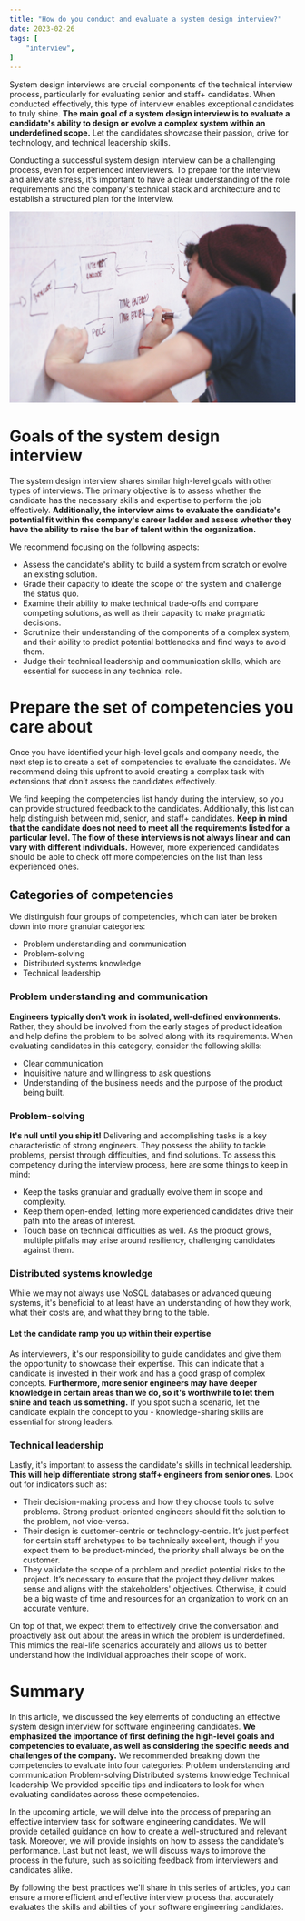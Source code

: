 ```yaml
---
title: "How do you conduct and evaluate a system design interview?"
date: 2023-02-26
tags: [
    "interview",
]
---
```


System design interviews are crucial components of the technical interview process, particularly for evaluating senior and staff+ candidates. When conducted effectively, this type of interview enables exceptional candidates to truly shine. **The main goal of a system design interview is to evaluate a candidate's ability to design or evolve a complex system within an underdefined scope.** Let the candidates showcase their passion, drive for technology, and technical leadership skills.

Conducting a successful system design interview can be a challenging process, even for experienced interviewers. To prepare for the interview and alleviate stress, it's important to have a clear understanding of the role requirements and the company's technical stack and architecture and to establish a structured plan for the interview.

![System design - a whiteboard task](./cover.jpg)

# Goals of the system design interview

The system design interview shares similar high-level goals with other types of interviews. The primary objective is to assess whether the candidate has the necessary skills and expertise to perform the job effectively. **Additionally, the interview aims to evaluate the candidate's potential fit within the company's career ladder and assess whether they have the ability to raise the bar of talent within the organization.**

We recommend focusing on the following aspects:
* Assess the candidate's ability to build a system from scratch or evolve an existing solution.
* Grade their capacity to ideate the scope of the system and challenge the status quo.
* Examine their ability to make technical trade-offs and compare competing solutions, as well as their capacity to make pragmatic decisions.
* Scrutinize their understanding of the components of a complex system, and their ability to predict potential bottlenecks and find ways to avoid them.
* Judge their technical leadership and communication skills, which are essential for success in any technical role.

# Prepare the set of competencies you care about 

Once you have identified your high-level goals and company needs, the next step is to create a set of competencies to evaluate the candidates. We recommend doing this upfront to avoid creating a complex task with extensions that don’t assess the candidates effectively.

We find keeping the competencies list handy during the interview, so you can provide structured feedback to the candidates. Additionally, this list can help distinguish between mid, senior, and staff+ candidates. **Keep in mind that the candidate does not need to meet all the requirements listed for a particular level. The flow of these interviews is not always linear and can vary with different individuals.** However, more experienced candidates should be able to check off more competencies on the list than less experienced ones.

## Categories of competencies

We distinguish four groups of competencies, which can later be broken down into more granular categories:
* Problem understanding and communication
* Problem-solving
* Distributed systems knowledge
* Technical leadership

### Problem understanding and communication
**Engineers typically don't work in isolated, well-defined environments.** Rather, they should be involved from the early stages of product ideation and help define the problem to be solved along with its requirements. When evaluating candidates in this category, consider the following skills:
* Clear communication
* Inquisitive nature and willingness to ask questions
* Understanding of the business needs and the purpose of the product being built.

### Problem-solving
**It's null until you ship it!** Delivering and accomplishing tasks is a key characteristic of strong engineers. They possess the ability to tackle problems, persist through difficulties, and find solutions. To assess this competency during the interview process, here are some things to keep in mind:
* Keep the tasks granular and gradually evolve them in scope and complexity. 
* Keep them open-ended, letting more experienced candidates drive their path into the areas of interest.
* Touch base on technical difficulties as well. As the product grows, multiple pitfalls may arise around resiliency, challenging candidates against them.

### Distributed systems knowledge
While we may not always use NoSQL databases or advanced queuing systems, it's beneficial to at least have an understanding of how they work, what their costs are, and what they bring to the table.

#### Let the candidate ramp you up within their expertise
As interviewers, it's our responsibility to guide candidates and give them the opportunity to showcase their expertise. This can indicate that a candidate is invested in their work and has a good grasp of complex concepts. **Furthermore, more senior engineers may have deeper knowledge in certain areas than we do, so it's worthwhile to let them shine and teach us something.** If you spot such a scenario, let the candidate explain the concept to you - knowledge-sharing skills are essential for strong leaders.

### Technical leadership
Lastly, it's important to assess the candidate's skills in technical leadership. **This will help differentiate strong staff+ engineers from senior ones.** Look out for indicators such as:
* Their decision-making process and how they choose tools to solve problems. Strong product-oriented engineers should fit the solution to the problem, not vice-versa.
* Their design is customer-centric or technology-centric. It’s just perfect for certain staff archetypes to be technically excellent, though if you expect them to be product-minded, the priority shall always be on the customer. 
* They validate the scope of a problem and predict potential risks to the project. It’s necessary to ensure that the project they deliver makes sense and aligns with the stakeholders' objectives. Otherwise, it could be a big waste of time and resources for an organization to work on an accurate venture. 

On top of that, we expect them to effectively drive the conversation and proactively ask out about the areas in which the problem is underdefined. This mimics the real-life scenarios accurately and allows us to better understand how the individual approaches their scope of work. 

# Summary
In this article, we discussed the key elements of conducting an effective system design interview for software engineering candidates. **We emphasized the importance of first defining the high-level goals and competencies to evaluate, as well as considering the specific needs and challenges of the company.** We recommended breaking down the competencies to evaluate into four categories: 
Problem understanding and communication 
Problem-solving 
Distributed systems knowledge
Technical leadership 
We provided specific tips and indicators to look for when evaluating candidates across these competencies.

In the upcoming article, we will delve into the process of preparing an effective interview task for software engineering candidates. We will provide detailed guidance on how to create a well-structured and relevant task. Moreover, we will provide insights on how to assess the candidate's performance. Last but not least, we will discuss ways to improve the process in the future, such as soliciting feedback from interviewers and candidates alike. 

By following the best practices we'll share in this series of articles, you can ensure a more efficient and effective interview process that accurately evaluates the skills and abilities of your software engineering candidates.